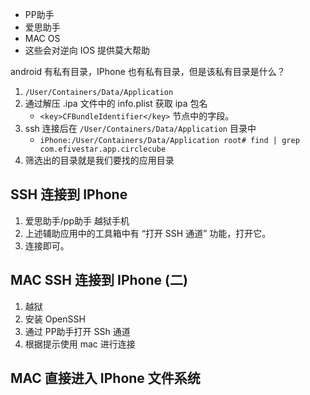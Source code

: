 - PP助手
- 爱思助手
- MAC OS 
- 这些会对逆向 IOS 提供莫大帮助

android 有私有目录，IPhone 也有私有目录，但是该私有目录是什么？
1. `/User/Containers/Data/Application`
2. 通过解压 .ipa 文件中的 info.plist 获取 ipa 包名
    - `<key>CFBundleIdentifier</key>` 节点中的字段。
3. ssh 连接后在 `/User/Containers/Data/Application` 目录中
    - `iPhone:/User/Containers/Data/Application root# find | grep com.efivestar.app.circlecube`
4. 筛选出的目录就是我们要找的应用目录

## SSH 连接到 IPhone
1. 爱思助手/pp助手 越狱手机
2. 上述辅助应用中的工具箱中有 “打开 SSH 通道” 功能，打开它。
3. 连接即可。

## MAC SSH 连接到 IPhone (二)
1. 越狱
2. 安装 OpenSSH
3. 通过 PP助手打开 SSh 通道
4. 根据提示使用 mac 进行连接

## MAC 直接进入 IPhone 文件系统

